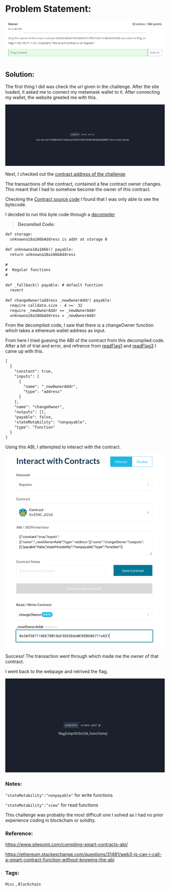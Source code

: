 # Problem Statement:
![owner](https://raw.githubusercontent.com/0x41head/CTF-Writeups/main/src/PBJar-CTF-2021-Write-up/misc/Owner/ques.png)

## Solution:

The first thing I did was check the url given in the challenge. After the site loaded, it asked me to connect my metamask wallet to it.
After connecting my wallet, the website greeted me with this.

![notowner](https://raw.githubusercontent.com/0x41head/CTF-Writeups/main/src/PBJar-CTF-2021-Write-up/misc/Owner/webpage.png)

Next, I checked out the [contract address of the challenge](https://ropsten.etherscan.io/address/0x850C8db4739F66869757f09752811c4b692F02b8)

The transactions of the contract, contained a few contract owner changes. This meant that I had to somehow become the owner of this contract.

Checking the [Contract source code](https://ropsten.etherscan.io/address/0x850C8db4739F66869757f09752811c4b692F02b8#code) 
I found that I was only able to see the bytecode.

I decided to run this byte code through a [decompiler](https://ropsten.etherscan.io/bytecode-decompiler?a=0x850C8db4739F66869757f09752811c4b692F02b8)

>**Decomiled Code:**

```
def storage:
  unknowna18a186bAddress is addr at storage 0

def unknowna18a186b() payable: 
  return unknowna18a186bAddress

#
#  Regular functions
#

def _fallback() payable: # default function
  revert

def changeOwner(address _newOwnerAddr) payable: 
  require calldata.size - 4 >=′ 32
  require _newOwnerAddr == _newOwnerAddr
  unknowna18a186bAddress = _newOwnerAddr
```

From the decompiled code, I saw that there is a changeOwner function which takes a ethereum wallet address as input.

From here I tried guesing the ABI of the contract from this decompiled code.
After a bit of trial and error, and refrence from [readFlag1](https://0x41head.github.io/CTF-Writeups/book/PBJar-CTF-2021-Write-up/misc/readFlag1/readFlag1.html) and 
[readFlag3](https://0x41head.github.io/CTF-Writeups/book/PBJar-CTF-2021-Write-up/misc/readFlag3/readFlag3.html) I came up with this.

```
[
  {
    "constant": true,
    "inputs": [
      {
        "name": "_newOwnerAddr",
        "type": "address"
      }
    ],
    "name": "changeOwner",
    "outputs": [],
    "payable": false,
    "stateMutability": "nonpayable",
    "type": "function"
  }
]
```

Using this ABI, I attempted to interact with the contract.

![interract with contract](https://raw.githubusercontent.com/0x41head/CTF-Writeups/main/src/PBJar-CTF-2021-Write-up/misc/Owner/ABI.png)

Success!
The transaction went through which made me the owner of that contract.

I went back to the webpage and retrived the flag.

![falg](https://raw.githubusercontent.com/0x41head/CTF-Writeups/main/src/PBJar-CTF-2021-Write-up/misc/Owner/flag.png)


### Notes:

`"stateMutability":"nonpayable"` for write functions

`"stateMutability":"view"` for read functions

This challenge was probably the most difficult one I solved as I had no prior experience coding in blockchain or solidity.

### Reference:

https://www.sitepoint.com/compiling-smart-contracts-abi/

https://ethereum.stackexchange.com/questions/31481/web3-js-can-i-call-a-smart-contract-function-without-knowing-the-abi

### Tags:
`Misc` , `Blockchain`